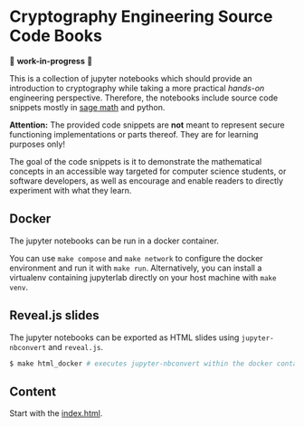 # Cryptography Engineering Source Code Books 

🚧 **work-in-progress** 🚧

This is a collection of jupyter notebooks which should provide an introduction to cryptography while taking a more practical *hands-on* engineering perspective. Therefore, the notebooks include source code snippets mostly in [sage math](https://www.sagemath.org/) and python. 

**Attention:** The provided code snippets are **not** meant to represent secure functioning implementations or parts thereof.
They are for learning purposes only!

The goal of the code snippets is it to demonstrate the mathematical concepts in an accessible way targeted for computer science students, or software developers, as well as encourage and enable readers to directly experiment with what they learn. 

## Docker 

The jupyter notebooks can be run in a docker container.

You can use `make compose` and `make network` to configure the docker environment and run it with `make run`.
Alternatively, you can install a virtualenv containing jupyterlab directly on your host machine with `make venv`. 


## Reveal.js slides

The jupyter notebooks can be exported as HTML slides using `jupyter-nbconvert` and `reveal.js`.

```bash
$ make html_docker # executes jupyter-nbconvert within the docker container 
```

## Content 

Start with the [index.html](./index.html). 
